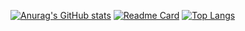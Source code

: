 [![Anurag's GitHub stats](https://github-readme-stats.vercel.app/api?username=JonasBundschuh&theme=dark)](https://github.com/anuraghazra/github-readme-stats&theme=dark)
[![Readme Card](https://github-readme-stats.vercel.app/api/pin/?username=Ventile-Client&repo=Launcher&theme=dark)](https://github.com/anuraghazra/github-readme-stats)
[![Top Langs](https://github-readme-stats.vercel.app/api/top-langs/?username=JonasBundschuh&theme=dark)](https://github.com/anuraghazra/github-readme-stats)
